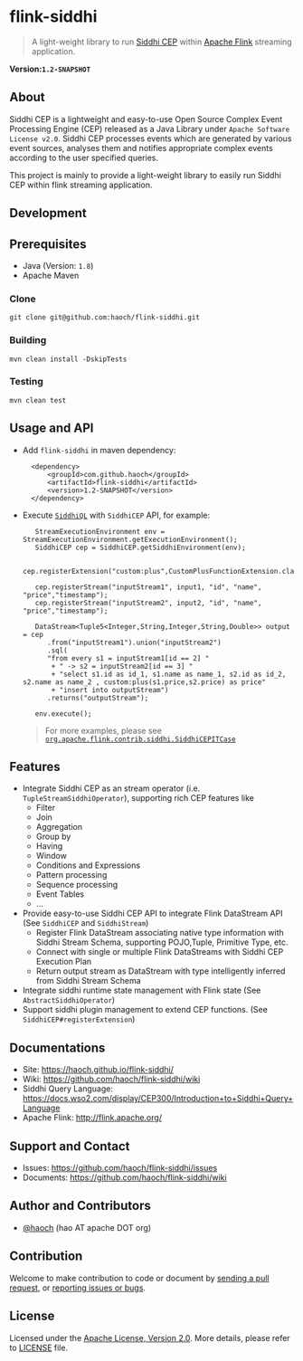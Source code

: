 flink-siddhi
============

> A light-weight library to run [Siddhi CEP](https://github.com/wso2/siddhi) within [Apache Flink](https://github.com/apache/flink) streaming application.

__Version:`1.2-SNAPSHOT`__

## About

Siddhi CEP is a lightweight and easy-to-use Open Source Complex Event Processing Engine (CEP) released as a Java Library under `Apache Software License v2.0`. 
Siddhi CEP processes events which are generated by various event sources, analyses them and notifies appropriate complex events according to the user specified queries. 

This project is mainly to provide a light-weight library to easily run Siddhi CEP within flink streaming application.


## Development

## Prerequisites
* Java (Version: `1.8`)
* Apache Maven

### Clone
	git clone git@github.com:haoch/flink-siddhi.git

### Building

   	mvn clean install -DskipTests
   
### Testing

   	mvn clean test

## Usage and API

* Add `flink-siddhi` in maven dependency:

		<dependency>
			<groupId>com.github.haoch</groupId>
			<artifactId>flink-siddhi</artifactId>
			<version>1.2-SNAPSHOT</version>
		</dependency>
 
* Execute [`SiddhiQL`](https://docs.wso2.com/display/CEP300/Introduction+to+Siddhi+Query+Language) with `SiddhiCEP` API, for example:

	     StreamExecutionEnvironment env = StreamExecutionEnvironment.getExecutionEnvironment();
	     SiddhiCEP cep = SiddhiCEP.getSiddhiEnvironment(env);
	    
	     cep.registerExtension("custom:plus",CustomPlusFunctionExtension.class);
	    
	     cep.registerStream("inputStream1", input1, "id", "name", "price","timestamp");
	     cep.registerStream("inputStream2", input2, "id", "name", "price","timestamp");
	    
	     DataStream<Tuple5<Integer,String,Integer,String,Double>> output = cep
	     	.from("inputStream1").union("inputStream2")
	     	.sql( 
	     	"from every s1 = inputStream1[id == 2] "
    		 + " -> s2 = inputStream2[id == 3] "
    		 + "select s1.id as id_1, s1.name as name_1, s2.id as id_2, s2.name as name_2 , custom:plus(s1.price,s2.price) as price"
    		 + "insert into outputStream")
	    	.returns("outputStream");
	    
	     env.execute();
     
  > For more examples, please see [`org.apache.flink.contrib.siddhi.SiddhiCEPITCase`](https://github.com/haoch/flink-siddhi/blob/master/src/test/java/org/apache/flink/contrib/siddhi/SiddhiCEPITCase.java)
  
## Features

* Integrate Siddhi CEP as an stream operator (i.e. `TupleStreamSiddhiOperator`), supporting rich CEP features like
  * Filter
  * Join
  * Aggregation
  * Group by
  * Having
  * Window
  * Conditions and Expressions
  * Pattern processing
  * Sequence processing
  * Event Tables
  * ...
* Provide easy-to-use Siddhi CEP API to integrate Flink DataStream API (See `SiddhiCEP` and `SiddhiStream`)
  * Register Flink DataStream associating native type information with Siddhi Stream Schema, supporting POJO,Tuple, Primitive Type, etc.
  * Connect with single or multiple Flink DataStreams with Siddhi CEP Execution Plan
  * Return output stream as DataStream with type intelligently inferred from Siddhi Stream Schema
* Integrate siddhi runtime state management with Flink state (See `AbstractSiddhiOperator`)
* Support siddhi plugin management to extend CEP functions. (See `SiddhiCEP#registerExtension`)

## Documentations
* Site: https://haoch.github.io/flink-siddhi/
* Wiki: https://github.com/haoch/flink-siddhi/wiki
* Siddhi Query Language: https://docs.wso2.com/display/CEP300/Introduction+to+Siddhi+Query+Language
* Apache Flink: http://flink.apache.org/

## Support and Contact
* Issues: https://github.com/haoch/flink-siddhi/issues
* Documents: https://github.com/haoch/flink-siddhi/wiki

## Author and Contributors

* [@haoch](http://github.com/haoch) (hao AT apache DOT org)

## Contribution

Welcome to make contribution to code or document by [sending a pull request](https://github.com/haoch/flink-siddhi/pulls), or [reporting issues or bugs](https://github.com/haoch/flink-siddhi/issues).

## License

Licensed under the [Apache License, Version 2.0](http://www.apache.org/licenses/LICENSE-2.0). More details, please refer to [LICENSE](LICENSE) file.
